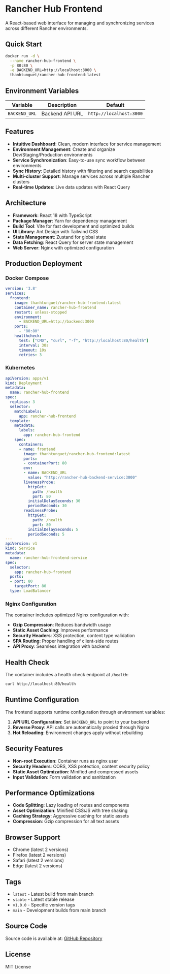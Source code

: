 # Rancher Hub Frontend

A React-based web interface for managing and synchronizing services across different Rancher environments.

## Quick Start

```bash
docker run -d \
  --name rancher-hub-frontend \
  -p 80:80 \
  -e BACKEND_URL=http://localhost:3000 \
  thanhtunguet/rancher-hub-frontend:latest
```

## Environment Variables

| Variable | Description | Default |
|----------|-------------|---------|
| `BACKEND_URL` | Backend API URL | `http://localhost:3000` |

## Features

- **Intuitive Dashboard**: Clean, modern interface for service management
- **Environment Management**: Create and organize Dev/Staging/Production environments
- **Service Synchronization**: Easy-to-use sync workflow between environments
- **Sync History**: Detailed history with filtering and search capabilities
- **Multi-cluster Support**: Manage services across multiple Rancher clusters
- **Real-time Updates**: Live data updates with React Query

## Architecture

- **Framework**: React 18 with TypeScript
- **Package Manager**: Yarn for dependency management
- **Build Tool**: Vite for fast development and optimized builds
- **UI Library**: Ant Design with Tailwind CSS
- **State Management**: Zustand for global state
- **Data Fetching**: React Query for server state management
- **Web Server**: Nginx with optimized configuration

## Production Deployment

### Docker Compose

```yaml
version: '3.8'
services:
  frontend:
    image: thanhtunguet/rancher-hub-frontend:latest
    container_name: rancher-hub-frontend
    restart: unless-stopped
    environment:
      - BACKEND_URL=http://backend:3000
    ports:
      - "80:80"
    healthcheck:
      test: ["CMD", "curl", "-f", "http://localhost:80/health"]
      interval: 30s
      timeout: 10s
      retries: 3
```

### Kubernetes

```yaml
apiVersion: apps/v1
kind: Deployment
metadata:
  name: rancher-hub-frontend
spec:
  replicas: 3
  selector:
    matchLabels:
      app: rancher-hub-frontend
  template:
    metadata:
      labels:
        app: rancher-hub-frontend
    spec:
      containers:
      - name: frontend
        image: thanhtunguet/rancher-hub-frontend:latest
        ports:
        - containerPort: 80
        env:
        - name: BACKEND_URL
          value: "http://rancher-hub-backend-service:3000"
        livenessProbe:
          httpGet:
            path: /health
            port: 80
          initialDelaySeconds: 30
          periodSeconds: 30
        readinessProbe:
          httpGet:
            path: /health
            port: 80
          initialDelaySeconds: 5
          periodSeconds: 5
---
apiVersion: v1
kind: Service
metadata:
  name: rancher-hub-frontend-service
spec:
  selector:
    app: rancher-hub-frontend
  ports:
  - port: 80
    targetPort: 80
  type: LoadBalancer
```

### Nginx Configuration

The container includes optimized Nginx configuration with:

- **Gzip Compression**: Reduces bandwidth usage
- **Static Asset Caching**: Improves performance
- **Security Headers**: XSS protection, content type validation
- **SPA Routing**: Proper handling of client-side routes
- **API Proxy**: Seamless integration with backend

## Health Check

The container includes a health check endpoint at `/health`:

```bash
curl http://localhost:80/health
```

## Runtime Configuration

The frontend supports runtime configuration through environment variables:

1. **API URL Configuration**: Set `BACKEND_URL` to point to your backend
2. **Reverse Proxy**: API calls are automatically proxied through Nginx
3. **Hot Reloading**: Environment changes apply without rebuilding

## Security Features

- **Non-root Execution**: Container runs as nginx user
- **Security Headers**: CORS, XSS protection, content security policy
- **Static Asset Optimization**: Minified and compressed assets
- **Input Validation**: Form validation and sanitization

## Performance Optimizations

- **Code Splitting**: Lazy loading of routes and components
- **Asset Optimization**: Minified CSS/JS with tree shaking
- **Caching Strategy**: Aggressive caching for static assets
- **Compression**: Gzip compression for all text assets

## Browser Support

- Chrome (latest 2 versions)
- Firefox (latest 2 versions)
- Safari (latest 2 versions)
- Edge (latest 2 versions)

## Tags

- `latest` - Latest build from main branch
- `stable` - Latest stable release
- `v1.0.0` - Specific version tags
- `main` - Development builds from main branch

## Source Code

Source code is available at: [GitHub Repository](https://github.com/thanhtunguet/RancherHub)

## License

MIT License
